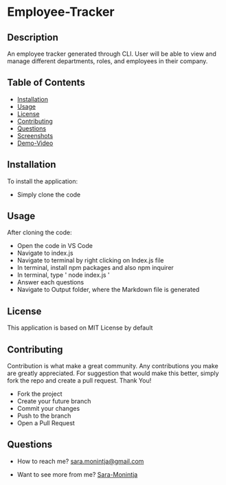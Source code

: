 # Employee-Tracker



## Description

An employee tracker generated through CLI.
User will be able to view and manage different departments, roles, and employees in their company.


## Table of Contents

- [Installation](#installation)
- [Usage](#usage)
- [License](#License)
- [Contributing](#contributing)
- [Questions](#Questions)
- [Screenshots](#screenshots)
- [Demo-Video](#Demo-video)


## Installation

To install the application:
  - Simply clone the code


## Usage

After cloning the code:
  - Open the code in VS Code
  - Navigate to index.js
  - Navigate to terminal by right clicking on Index.js file
  - In terminal, install npm packages and also npm inquirer
  - In terminal, type ' node index.js '
  - Answer each questions
  - Navigate to Output folder, where the Markdown file is generated


## License 

This application is based on MIT License by default


## Contributing

Contribution is what make a great community. Any contributions you make are greatly appreciated.
For suggestion that would make this better, simply fork the repo and create a pull request. Thank You!
  - Fork the project
  - Create your future branch
  - Commit your changes
  - Push to the branch
  - Open a Pull Request
  
  
## Questions 

- How to reach me? 
 sara.monintja@gmail.com


- Want to see more from me?
[Sara-Monintja](https://github.com/Sara-Monintja)





